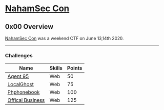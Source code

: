 # [NahamSec Con][1]

## 0x00 Overview

[NahamSec Con][1] was a weekend CTF on June 13,14th 2020.


<hr>

### Challenges
|	Name                                            | Skills       | Points |
| ------------------------------------------------- | ------------ | ------ |
| [Agent 95][2]                                     | Web          | 50     |
| [LocalGhost][3]                                   | Web          | 75     |
| [Phphonebook][4]                                  | Web          | 100    |
| [Offical Business][5]                             | Web          | 125    |





[1]: https://nahamcon.splashthat.com/
[2]: ./Agent95.md
[3]: ./localGhost.md
[4]: ./phphonebook.md
[5]: ./offical_business.md